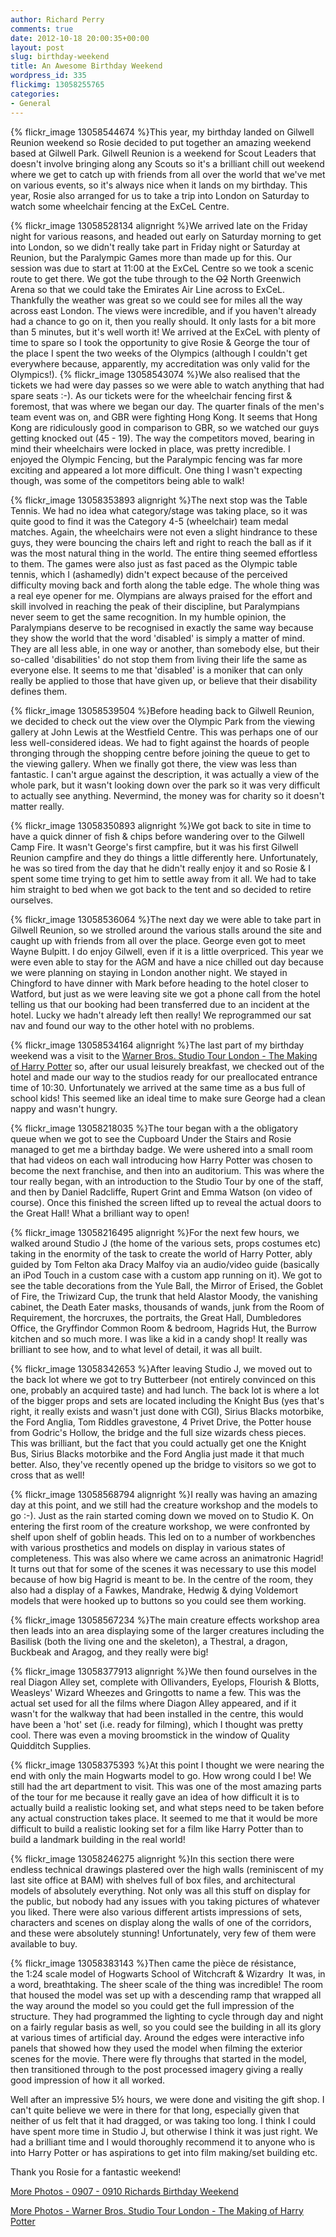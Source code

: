 ```yaml
---
author: Richard Perry
comments: true
date: 2012-10-18 20:00:35+00:00
layout: post
slug: birthday-weekend
title: An Awesome Birthday Weekend
wordpress_id: 335
flickimg: 13058255765
categories:
- General
---
```


{% flickr_image 13058544674 %}This year, my birthday landed on Gilwell Reunion weekend so Rosie decided to put together an amazing weekend based at Gilwell Park. Gilwell Reunion is a weekend for Scout Leaders that doesn't involve bringing along any Scouts so it's a brilliant chill out weekend where we get to catch up with friends from all over the world that we've met on various events, so it's always nice when it lands on my birthday. This year, Rosie also arranged for us to take a trip into London on Saturday to watch some wheelchair fencing at the ExCeL Centre.

{% flickr_image 13058528134 alignright %}We arrived late on the Friday night for various reasons, and headed out early on Saturday morning to get into London, so we didn't really take part in Friday night or Saturday at Reunion, but the Paralympic Games more than made up for this. Our session was due to start at 11:00 at the ExCeL Centre so we took a scenic route to get there. We got the tube through to the <del>O2</del> North Greenwich Arena so that we could take the Emirates Air Line across to ExCeL. Thankfully the weather was great so we could see for miles all the way across east London. The views were incredible, and if you haven't already had a chance to go on it, then you really should. It only lasts for a bit more than 5 minutes, but it's well worth it! We arrived at the ExCeL with plenty of time to spare so I took the opportunity to give Rosie & George the tour of the place I spent the two weeks of the Olympics (although I couldn't get everywhere because, apparently, my accreditation was only valid for the Olympics!). {% flickr_image 13058543074 %}We also realised that the tickets we had were day passes so we were able to watch anything that had spare seats :-). As our tickets were for the wheelchair fencing first & foremost, that was where we began our day. The quarter finals of the men's team event was on, and GBR were fighting Hong Kong. It seems that Hong Kong are ridiculously good in comparison to GBR, so we watched our guys getting knocked out (45 - 19). The way the competitors moved, bearing in mind their wheelchairs were locked in place, was pretty incredible. I enjoyed the Olympic Fencing, but the Paralympic fencing was far more exciting and appeared a lot more difficult. One thing I wasn't expecting though, was some of the competitors being able to walk!

{% flickr_image 13058353893 alignright %}The next stop was the Table Tennis. We had no idea what category/stage was taking place, so it was quite good to find it was the Category 4-5 (wheelchair) team medal matches. Again, the wheelchairs were not even a slight hindrance to these guys, they were bouncing the chairs left and right to reach the ball as if it was the most natural thing in the world. The entire thing seemed effortless to them. The games were also just as fast paced as the Olympic table tennis, which I (ashamedly) didn't expect because of the perceived difficulty moving back and forth along the table edge. The whole thing was a real eye opener for me. Olympians are always praised for the effort and skill involved in reaching the peak of their discipline, but Paralympians never seem to get the same recognition. In my humble opinion, the Paralympians deserve to be recognised in exactly the same way because they show the world that the word 'disabled' is simply a matter of mind. They are all less able, in one way or another, than somebody else, but their so-called 'disabilities' do not stop them from living their life the same as everyone else. It seems to me that 'disabled' is a moniker that can only really be applied to those that have given up, or believe that their disability defines them.

{% flickr_image 13058539504 %}Before heading back to Gilwell Reunion, we decided to check out the view over the Olympic Park from the viewing gallery at John Lewis at the Westfield Centre. This was perhaps one of our less well-considered ideas. We had to fight against the hoards of people thronging through the shopping centre before joining the queue to get to the viewing gallery. When we finally got there, the view was less than fantastic. I can't argue against the description, it was actually a view of the whole park, but it wasn't looking down over the park so it was very difficult to actually see anything. Nevermind, the money was for charity so it doesn't matter really.

{% flickr_image 13058350893 alignright %}We got back to site in time to have a quick dinner of fish & chips before wandering over to the Gilwell Camp Fire. It wasn't George's first campfire, but it was his first Gilwell Reunion campfire and they do things a little differently here. Unfortunately, he was so tired from the day that he didn't really enjoy it and so Rosie & I spent some time trying to get him to settle away from it all. We had to take him straight to bed when we got back to the tent and so decided to retire ourselves.

{% flickr_image 13058536064 %}The next day we were able to take part in Gilwell Reunion, so we strolled around the various stalls around the site and caught up with friends from all over the place. George even got to meet Wayne Bulpitt. I do enjoy Gilwell, even if it is a little overpriced. This year we were even able to stay for the AGM and have a nice chilled out day because we were planning on staying in London another night. We stayed in Chingford to have dinner with Mark before heading to the hotel closer to Watford, but just as we were leaving site we got a phone call from the hotel telling us that our booking had been transferred due to an incident at the hotel. Lucky we hadn't already left then really! We reprogrammed our sat nav and found our way to the other hotel with no problems.

{% flickr_image 13058534164 alignright %}The last part of my birthday weekend was a visit to the [Warner Bros. Studio Tour London - The Making of Harry Potter](http://www.wbstudiotour.co.uk/) so, after our usual leisurely breakfast, we checked out of the hotel and made our way to the studios ready for our preallocated entrance time of 10:30. Unfortunately we arrived at the same time as a bus full of school kids! This seemed like an ideal time to make sure George had a clean nappy and wasn't hungry.

{% flickr_image 13058218035 %}The tour began with a the obligatory queue when we got to see the Cupboard Under the Stairs and Rosie managed to get me a birthday badge. We were ushered into a small room that had videos on each wall introducing how Harry Potter was chosen to become the next franchise, and then into an auditorium. This was where the tour really began, with an introduction to the Studio Tour by one of the staff, and then by Daniel Radcliffe, Rupert Grint and Emma Watson (on video of course). Once this finished the screen lifted up to reveal the actual doors to the Great Hall! What a brilliant way to open!

{% flickr_image 13058216495 alignright %}For the next few hours, we walked around Studio J (the home of the various sets, props costumes etc) taking in the enormity of the task to create the world of Harry Potter, ably guided by Tom Felton aka Dracy Malfoy via an audio/video guide (basically an iPod Touch in a custom case with a custom app running on it). We got to see the table decorations from the Yule Ball, the Mirror of Erised, the Goblet of Fire, the Triwizard Cup, the trunk that held Alastor Moody, the vanishing cabinet, the Death Eater masks, thousands of wands, junk from the Room of Requirement, the horcruxes, the portraits, the Great Hall, Dumbledores Office, the Gryffindor Common Room & bedroom, Hagrids Hut, the Burrow kitchen and so much more. I was like a kid in a candy shop! It really was brilliant to see how, and to what level of detail, it was all built.

{% flickr_image 13058342653 %}After leaving Studio J, we moved out to the back lot where we got to try Butterbeer (not entirely convinced on this one, probably an acquired taste) and had lunch. The back lot is where a lot of the bigger props and sets are located including the Knight Bus (yes that's right, it really exists and wasn't just done with CGI), Sirius Blacks motorbike, the Ford Anglia, Tom Riddles gravestone, 4 Privet Drive, the Potter house from Godric's Hollow, the bridge and the full size wizards chess pieces. This was brilliant, but the fact that you could actually get one the Knight Bus, Sirius Blacks motorbike and the Ford Anglia just made it that much better. Also, they've recently opened up the bridge to visitors so we got to cross that as well!

{% flickr_image 13058568794 alignright %}I really was having an amazing day at this point, and we still had the creature workshop and the models to go :-). Just as the rain started coming down we moved on to Studio K. On entering the first room of the creature workshop, we were confronted by shelf upon shelf of goblin heads. This led on to a number of workbenches with various prosthetics and models on display in various states of completeness. This was also where we came across an animatronic Hagrid! It turns out that for some of the scenes it was necessary to use this model because of how big Hagrid is meant to be. In the centre of the room, they also had a display of a Fawkes, Mandrake, Hedwig & dying Voldemort models that were hooked up to buttons so you could see them working.

{% flickr_image 13058567234 %}The main creature effects workshop area then leads into an area displaying some of the larger creatures including the Basilisk (both the living one and the skeleton), a Thestral, a dragon, Buckbeak and Aragog, and they really were big!

{% flickr_image 13058377913 alignright %}We then found ourselves in the real Diagon Alley set, complete with Ollivanders, Eyelops, Flourish & Blotts, Weasleys' Wizard Wheezes and Gringotts to name a few. This was the actual set used for all the films where Diagon Alley appeared, and if it wasn't for the walkway that had been installed in the centre, this would have been a 'hot' set (i.e. ready for filming), which I thought was pretty cool. There was even a moving broomstick in the window of Quality Quidditch Supplies.

{% flickr_image 13058375393 %}At this point I thought we were nearing the end with only the main Hogwarts model to go. How wrong could I be! We still had the art department to visit. This was one of the most amazing parts of the tour for me because it really gave an idea of how difficult it is to actually build a realistic looking set, and what steps need to be taken before any actual construction takes place. It seemed to me that it would be more difficult to build a realistic looking set for a film like Harry Potter than to build a landmark building in the real world!

{% flickr_image 13058246275 alignright %}In this section there were endless technical drawings plastered over the high walls (reminiscent of my last site office at BAM) with shelves full of box files, and architectural models of absolutely everything. Not only was all this stuff on display for the public, but nobody had any issues with you taking pictures of whatever you liked. There were also various different artists impressions of sets, characters and scenes on display along the walls of one of the corridors, and these were absolutely stunning! Unfortunately, very few of them were available to buy.

{% flickr_image 13058383143 %}Then came the pièce de résistance, the 1:24 scale model of Hogwarts School of Witchcraft & Wizardry  It was, in a word, breathtaking. The sheer scale of the thing was incredible! The room that housed the model was set up with a descending ramp that wrapped all the way around the model so you could get the full impression of the structure. They had programmed the lighting to cycle through day and night on a fairly regular basis as well, so you could see the building in all its glory at various times of artificial day. Around the edges were interactive info panels that showed how they used the model when filming the exterior scenes for the movie. There were fly throughs that started in the model, then transitioned through to the post processed imagery giving a really good impression of how it all worked.

Well after an impressive 5½ hours, we were done and visiting the gift shop. I can't quite believe we were in there for that long, especially given that neither of us felt that it had dragged, or was taking too long. I think I could have spent more time in Studio J, but otherwise I think it was just right. We had a brilliant time and I would thoroughly recommend it to anyone who is into Harry Potter or has aspirations to get into film making/set building etc.


Thank you Rosie for a fantastic weekend!


[More Photos - 0907 - 0910 Richards Birthday Weekend](http://photos.perry-online.me.uk/events/2012/birthday-weekend/)

[More Photos - Warner Bros. Studio Tour London - The Making of Harry Potter](http://photos.perry-online.me.uk/events/2012/birthday-weekend/making-of-harry-potter)
